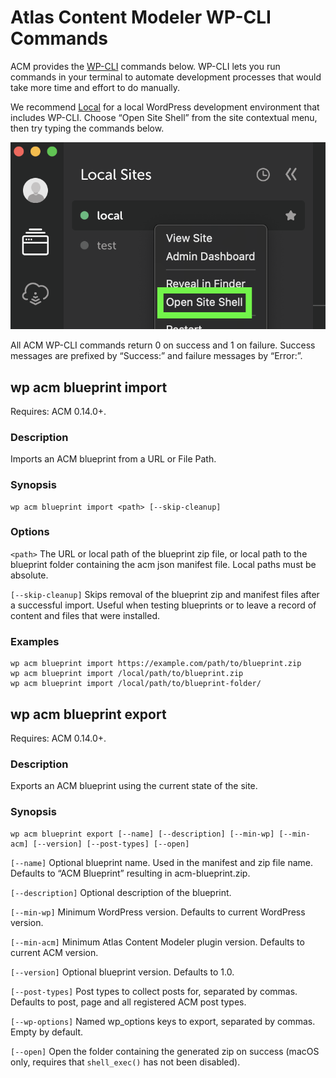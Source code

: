 # Atlas Content Modeler WP-CLI Commands

ACM provides the [WP-CLI](https://wp-cli.org/) commands below. WP-CLI lets you run commands in your terminal to automate development processes that would take more time and effort to do manually.

We recommend [Local](https://localwp.com/) for a local WordPress development environment that includes WP-CLI. Choose “Open Site Shell” from the site contextual menu, then try typing the commands below.

![Screenshot showing the “Open Site Shell” option in the site contextual menu in the “Local” app.](../images/open-site-shell.png)

All ACM WP-CLI commands return 0 on success and 1 on failure. Success messages are prefixed by “Success:” and failure messages by “Error:”.

## wp acm blueprint import

Requires: ACM 0.14.0+.

### Description

Imports an ACM blueprint from a URL or File Path.

### Synopsis

```
wp acm blueprint import <path> [--skip-cleanup]
```

### Options

`<path>`
The URL or local path of the blueprint zip file, or local path to the blueprint folder containing the acm json manifest file. Local paths must be absolute.

`[--skip-cleanup]`
Skips removal of the blueprint zip and manifest files after a
successful import. Useful when testing blueprints or to leave a
record of content and files that were installed.

### Examples

```
wp acm blueprint import https://example.com/path/to/blueprint.zip
wp acm blueprint import /local/path/to/blueprint.zip
wp acm blueprint import /local/path/to/blueprint-folder/
```

## wp acm blueprint export

Requires: ACM 0.14.0+.

### Description

Exports an ACM blueprint using the current state of the site.

### Synopsis

```
wp acm blueprint export [--name] [--description] [--min-wp] [--min-acm] [--version] [--post-types] [--open]
```

`[--name]`
Optional blueprint name. Used in the manifest and zip file name.
Defaults to “ACM Blueprint” resulting in acm-blueprint.zip.

`[--description]`
Optional description of the blueprint.

`[--min-wp]`
Minimum WordPress version. Defaults to current WordPress version.

`[--min-acm]`
Minimum Atlas Content Modeler plugin version. Defaults to current
ACM version.

`[--version]`
Optional blueprint version. Defaults to 1.0.

`[--post-types]`
Post types to collect posts for, separated by commas. Defaults to post,
page and all registered ACM post types.

`[--wp-options]`
Named wp_options keys to export, separated by commas. Empty by default.

`[--open]`
Open the folder containing the generated zip on success (macOS only,
requires that `shell_exec()` has not been disabled).
